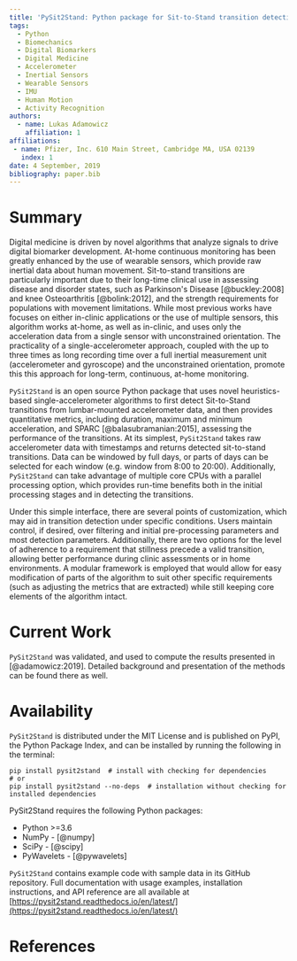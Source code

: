 ```yaml
---
title: 'PySit2Stand: Python package for Sit-to-Stand transition detection and quantification'
tags:
  - Python
  - Biomechanics
  - Digital Biomarkers
  - Digital Medicine
  - Accelerometer
  - Inertial Sensors
  - Wearable Sensors
  - IMU
  - Human Motion
  - Activity Recognition
authors:
  - name: Lukas Adamowicz
    affiliation: 1
affiliations:
 - name: Pfizer, Inc. 610 Main Street, Cambridge MA, USA 02139
   index: 1
date: 4 September, 2019
bibliography: paper.bib
---
```


# Summary

Digital medicine is driven by novel algorithms that analyze signals to drive digital biomarker development. At-home continuous monitoring has been greatly enhanced by the use of wearable sensors, which provide raw inertial data about human movement. Sit-to-stand transitions are particularly important due to their long-time clinical use in assessing
disease and disorder states, such as Parkinson's Disease [@buckley:2008] and knee Osteoarthritis [@bolink:2012], and the strength requirements for populations with movement limitations. While most previous works have focuses on either in-clinic applications or the use of multiple sensors, this algorithm works at-home, as well as in-clinic, and uses only the acceleration data from a single sensor with unconstrained orientation. The practicality of a single-accelerometer approach, coupled with the up to three times as long recording time over a full inertial measurement unit (accelerometer and gyroscope) and the unconstrained orientation, promote this this approach for long-term, continuous, at-home monitoring.

``PySit2Stand`` is an open source Python package that uses novel heuristics-based single-accelerometer algorithms to first detect Sit-to-Stand transitions from lumbar-mounted accelerometer data, and then provides quantitative metrics, including duration, maximum and minimum acceleration, and SPARC [@balasubramanian:2015], assessing the performance of the transitions. At its simplest, ``PySit2Stand`` takes raw accelerometer data with timestamps and returns detected sit-to-stand transitions. Data can be windowed by full days, or parts of days can be selected for each window (e.g. window from 8:00 to 20:00). Additionally, ``PySit2Stand`` can take advantage of multiple core CPUs with a parallel processing option, which provides run-time benefits both in the initial processing stages and in detecting the transitions.

Under this simple interface, there are several points of customization, which may aid in transition detection under specific conditions. Users maintain control, if desired, over filtering and initial pre-processing parameters and most detection parameters. Additionally, there are two options for the level of adherence to a requirement that stillness precede a valid transition, allowing better performance during clinic assessments or in home environments. A modular framework is employed that would allow for easy modification of parts of the algorithm to suit other specific requirements (such as adjusting the metrics that are extracted) while still keeping core elements of the algorithm intact.


# Current Work

``PySit2Stand`` was validated, and used to compute the results presented in [@adamowicz:2019]. Detailed background and
presentation of the methods can be found there as well.

# Availability

``PySit2Stand`` is distributed under the MIT License and is published on PyPI, the Python Package Index, and can be installed by running the following in the terminal:

```shell-script
pip install pysit2stand  # install with checking for dependencies
# or
pip install pysit2stand --no-deps  # installation without checking for installed dependencies
```

PySit2Stand requires the following Python packages:

- Python >=3.6
- NumPy - [@numpy]
- SciPy - [@scipy]
- PyWavelets - [@pywavelets]

``PySit2Stand`` contains example code with sample data in its GitHub repository. Full documentation with usage examples, installation instructions, and API reference are all available at [https://pysit2stand.readthedocs.io/en/latest/](https://pysit2stand.readthedocs.io/en/latest/)


# References
